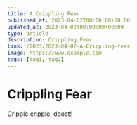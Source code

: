 ```yaml
---
title: A Crippling Fear
published_at: 2023-04-02T00:00:00+00:00
updated_at: 2023-04-02T00:00:00+00:00
type: article
description: Crippling Fear
link: /2023/2023-04-02-A-Crippling-fear
image: https://www.example.com
tags: [tag1, tag2]
---
```


# Crippling Fear

Cripple cripple, doost!
